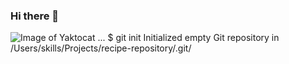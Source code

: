 ### Hi there 👋

<!--
**meriie/meriie** is a ✨ _special_ ✨ repository because its `README.md` (this file) appears on your GitHub profile.

Here are some ideas to get you started:

- 🔭 I’m currently working on ...
# - 🌱 I’m currently learning ...
### - 👯 I’m looking to collaborate on ...
##### - 🤔 I’m looking for help with ...
- 💬 Ask me about ...
- 📫 How to reach me: ...
- 😄 Pronouns: ...
- ⚡ Fun fact: ...
-->

![Image of Yaktocat](https://octodex.github.com/images/yaktocat.png)
...
$ git init
Initialized empty Git repository in /Users/skills/Projects/recipe-repository/.git/
